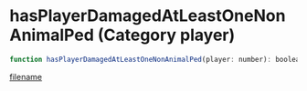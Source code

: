 # hasPlayerDamagedAtLeastOneNonAnimalPed (Category player)

```js
function hasPlayerDamagedAtLeastOneNonAnimalPed(player: number): boolean
```

[filename](hasPlayerDamagedAtLeastOneNonAnimalPed_m.md ':include')